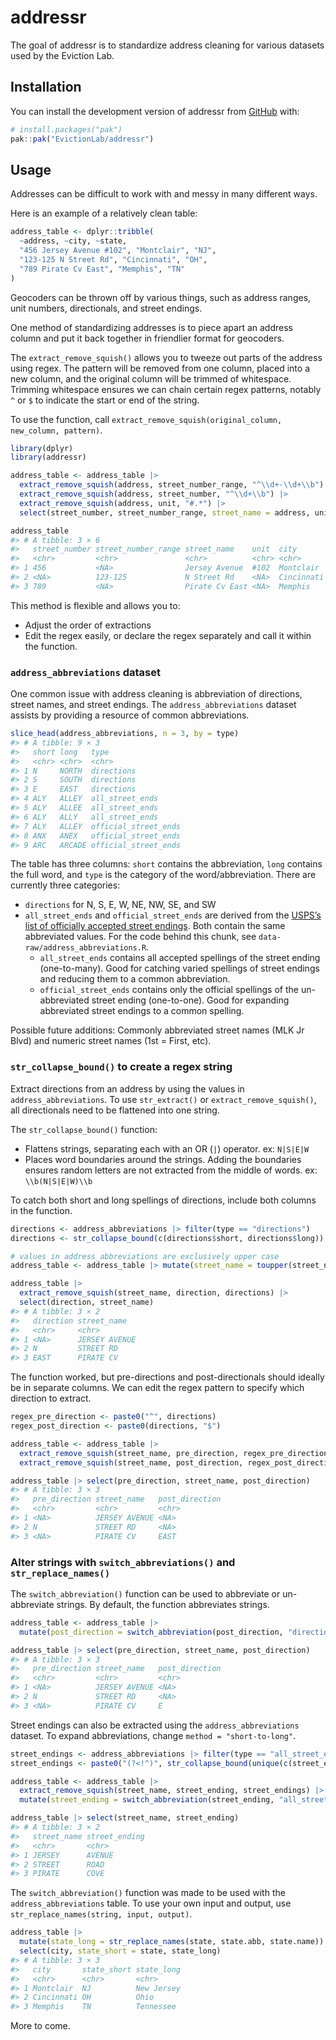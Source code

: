 
<!-- README.md is generated from README.Rmd. Please edit that file -->

# addressr

<!-- badges: start -->

<!-- badges: end -->

The goal of addressr is to standardize address cleaning for various
datasets used by the Eviction Lab.

## Installation

You can install the development version of addressr from
[GitHub](https://github.com/) with:

``` r
# install.packages("pak")
pak::pak("EvictionLab/addressr")
```

## Usage

Addresses can be difficult to work with and messy in many different
ways.

Here is an example of a relatively clean table:

``` r
address_table <- dplyr::tribble(
  ~address, ~city, ~state,
  "456 Jersey Avenue #102", "Montclair", "NJ",
  "123-125 N Street Rd", "Cincinnati", "OH",
  "789 Pirate Cv East", "Memphis", "TN"
)
```

Geocoders can be thrown off by various things, such as address ranges,
unit numbers, directionals, and street endings.

One method of standardizing addresses is to piece apart an address
column and put it back together in friendlier format for geocoders.

The `extract_remove_squish()` allows you to tweeze out parts of the
address using regex. The pattern will be removed from one column, placed
into a new column, and the original column will be trimmed of
whitespace. Trimming whitespace ensures we can chain certain regex
patterns, notably `^` or `$` to indicate the start or end of the string.

To use the function, call
`extract_remove_squish(original_column, new_column, pattern)`.

``` r
library(dplyr)
library(addressr)

address_table <- address_table |>
  extract_remove_squish(address, street_number_range, "^\\d+-\\d+\\b") |>
  extract_remove_squish(address, street_number, "^\\d+\\b") |>
  extract_remove_squish(address, unit, "#.*") |>
  select(street_number, street_number_range, street_name = address, unit, everything())

address_table
#> # A tibble: 3 × 6
#>   street_number street_number_range street_name    unit  city       state
#>   <chr>         <chr>               <chr>          <chr> <chr>      <chr>
#> 1 456           <NA>                Jersey Avenue  #102  Montclair  NJ   
#> 2 <NA>          123-125             N Street Rd    <NA>  Cincinnati OH   
#> 3 789           <NA>                Pirate Cv East <NA>  Memphis    TN
```

This method is flexible and allows you to:

- Adjust the order of extractions
- Edit the regex easily, or declare the regex separately and call it
  within the function.

### `address_abbreviations` dataset

One common issue with address cleaning is abbreviation of directions,
street names, and street endings. The `address_abbreviations` dataset
assists by providing a resource of common abbreviations.

``` r
slice_head(address_abbreviations, n = 3, by = type)
#> # A tibble: 9 × 3
#>   short long   type                
#>   <chr> <chr>  <chr>               
#> 1 N     NORTH  directions          
#> 2 S     SOUTH  directions          
#> 3 E     EAST   directions          
#> 4 ALY   ALLEY  all_street_ends     
#> 5 ALY   ALLEE  all_street_ends     
#> 6 ALY   ALLY   all_street_ends     
#> 7 ALY   ALLEY  official_street_ends
#> 8 ANX   ANEX   official_street_ends
#> 9 ARC   ARCADE official_street_ends
```

The table has three columns: `short` contains the abbreviation, `long`
contains the full word, and `type` is the category of the
word/abbreviation. There are currently three categories:

- `directions` for N, S, E, W, NE, NW, SE, and SW
- `all_street_ends` and `official_street_ends` are derived from the
  [USPS’s list of officially accepted street
  endings](https://pe.usps.com/text/pub28/28apc_002.htm). Both contain
  the same abbreviated values. For the code behind this chunk, see
  `data-raw/address_abbreviations.R`.
  - `all_street_ends` contains all accepted spellings of the street
    ending (one-to-many). Good for catching varied spellings of street
    endings and reducing them to a common abbreviation.
  - `official_street_ends` contains only the official spellings of the
    un-abbreviated street ending (one-to-one). Good for expanding
    abbreviated street endings to a common spelling.

Possible future additions: Commonly abbreviated street names (MLK Jr
Blvd) and numeric street names (1st = First, etc).

### `str_collapse_bound()` to create a regex string

Extract directions from an address by using the values in
`address_abbreviations`. To use `str_extract()` or
`extract_remove_squish()`, all directionals need to be flattened into
one string.

The `str_collapse_bound()` function:

- Flattens strings, separating each with an OR (`|`) operator. ex:
  `N|S|E|W`
- Places word boundaries around the strings. Adding the boundaries
  ensures random letters are not extracted from the middle of words. ex:
  `\\b(N|S|E|W)\\b`

To catch both short and long spellings of directions, include both
columns in the function.

``` r
directions <- address_abbreviations |> filter(type == "directions")
directions <- str_collapse_bound(c(directions$short, directions$long))

# values in address_abbreviations are exclusively upper case
address_table <- address_table |> mutate(street_name = toupper(street_name))

address_table |> 
  extract_remove_squish(street_name, direction, directions) |> 
  select(direction, street_name)
#> # A tibble: 3 × 2
#>   direction street_name  
#>   <chr>     <chr>        
#> 1 <NA>      JERSEY AVENUE
#> 2 N         STREET RD    
#> 3 EAST      PIRATE CV
```

The function worked, but pre-directions and post-directionals should
ideally be in separate columns. We can edit the regex pattern to specify
which direction to extract.

``` r
regex_pre_direction <- paste0("^", directions)
regex_post_direction <- paste0(directions, "$")

address_table <- address_table |> 
  extract_remove_squish(street_name, pre_direction, regex_pre_direction) |> 
  extract_remove_squish(street_name, post_direction, regex_post_direction)

address_table |> select(pre_direction, street_name, post_direction)
#> # A tibble: 3 × 3
#>   pre_direction street_name   post_direction
#>   <chr>         <chr>         <chr>         
#> 1 <NA>          JERSEY AVENUE <NA>          
#> 2 N             STREET RD     <NA>          
#> 3 <NA>          PIRATE CV     EAST
```

### Alter strings with `switch_abbreviations()` and `str_replace_names()`

The `switch_abbreviation()` function can be used to abbreviate or
un-abbreviate strings. By default, the function abbreviates strings.

``` r
address_table <- address_table |> 
  mutate(post_direction = switch_abbreviation(post_direction, "directions"))

address_table |> select(pre_direction, street_name, post_direction)
#> # A tibble: 3 × 3
#>   pre_direction street_name   post_direction
#>   <chr>         <chr>         <chr>         
#> 1 <NA>          JERSEY AVENUE <NA>          
#> 2 N             STREET RD     <NA>          
#> 3 <NA>          PIRATE CV     E
```

Street endings can also be extracted using the `address_abbreviations`
dataset. To expand abbreviations, change `method = "short-to-long"`.

``` r
street_endings <- address_abbreviations |> filter(type == "all_street_ends")
street_endings <- paste0("(?<!^)", str_collapse_bound(unique(c(street_endings$short, street_endings$long))), "$")

address_table <- address_table |> 
  extract_remove_squish(street_name, street_ending, street_endings) |> 
  mutate(street_ending = switch_abbreviation(street_ending, "all_street_ends", "short-to-long"))

address_table |> select(street_name, street_ending)
#> # A tibble: 3 × 2
#>   street_name street_ending
#>   <chr>       <chr>        
#> 1 JERSEY      AVENUE       
#> 2 STREET      ROAD         
#> 3 PIRATE      COVE
```

The `switch_abbreviation()` function was made to be used with the
`address_abbreviations` table. To use your own input and output, use
`str_replace_names(string, input, output)`.

``` r
address_table |> 
  mutate(state_long = str_replace_names(state, state.abb, state.name)) |>
  select(city, state_short = state, state_long)
#> # A tibble: 3 × 3
#>   city       state_short state_long
#>   <chr>      <chr>       <chr>     
#> 1 Montclair  NJ          New Jersey
#> 2 Cincinnati OH          Ohio      
#> 3 Memphis    TN          Tennessee
```

More to come.
